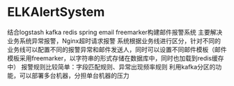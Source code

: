 # ELKAlertSystem
结合logstash kafka  redis spring  email freemarker构建邮件报警系统
主要解决业务系统异常报警，Nginx超时请求报警
系统根据业务线进行区分，针对不同的业务线可以配置不同的报警异常和邮件发送人，同时可以设置不同邮件模板（邮件模板采用freemarker，以字符串的形式存储在数据库中，同时也加载到redis缓存中）
报警规则比较简单：字段匹配规则、异常出现频率规则
利用kafka分区的功能，可以部署多台机器，分担单台机器的压力
